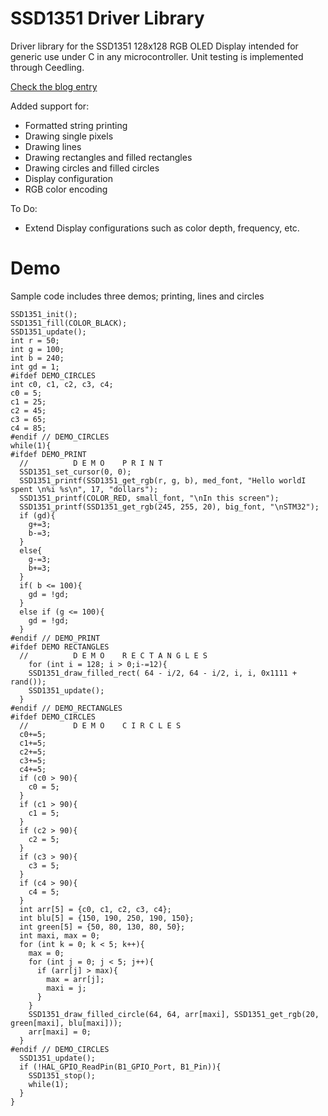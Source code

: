 # SSD1351 Driver Library

Driver library for the SSD1351 128x128 RGB OLED Display intended for generic use under C in any microcontroller.
Unit testing is implemented through Ceedling.

[Check the blog entry](https://gecko05.github.io/2019/06/23/rgb-library.html)

Added support for:
* Formatted string printing
* Drawing single pixels
* Drawing lines
* Drawing rectangles and filled rectangles
* Drawing circles and filled circles
* Display configuration
* RGB color encoding

To Do:
* Extend Display configurations such as color depth, frequency, etc.

# Demo

Sample code includes three demos; printing, lines and circles

```
SSD1351_init();
SSD1351_fill(COLOR_BLACK);
SSD1351_update();
int r = 50;
int g = 100;
int b = 240;
int gd = 1;
#ifdef DEMO_CIRCLES
int c0, c1, c2, c3, c4;
c0 = 5;
c1 = 25;
c2 = 45;
c3 = 65;
c4 = 85;
#endif // DEMO_CIRCLES
while(1){
#ifdef DEMO_PRINT
  //          D E M O    P R I N T
  SSD1351_set_cursor(0, 0);
  SSD1351_printf(SSD1351_get_rgb(r, g, b), med_font, "Hello worldI spent \n%i %s\n", 17, "dollars");
  SSD1351_printf(COLOR_RED, small_font, "\nIn this screen");
  SSD1351_printf(SSD1351_get_rgb(245, 255, 20), big_font, "\nSTM32");
  if (gd){
    g+=3;
    b-=3;
  }
  else{
    g-=3;
    b+=3;
  }
  if( b <= 100){
    gd = !gd;
  }
  else if (g <= 100){
    gd = !gd;
  }
#endif // DEMO_PRINT
#ifdef DEMO RECTANGLES
  //          D E M O    R E C T A N G L E S
    for (int i = 128; i > 0;i-=12){
    SSD1351_draw_filled_rect( 64 - i/2, 64 - i/2, i, i, 0x1111 + rand());
    SSD1351_update();
  }
#endif // DEMO_RECTANGLES
#ifdef DEMO_CIRCLES
  //          D E M O    C I R C L E S
  c0+=5;
  c1+=5;
  c2+=5;
  c3+=5;
  c4+=5;
  if (c0 > 90){
    c0 = 5;
  }
  if (c1 > 90){
    c1 = 5;
  }
  if (c2 > 90){
    c2 = 5;
  }
  if (c3 > 90){
    c3 = 5;
  }
  if (c4 > 90){
    c4 = 5;
  }
  int arr[5] = {c0, c1, c2, c3, c4};
  int blu[5] = {150, 190, 250, 190, 150};
  int green[5] = {50, 80, 130, 80, 50};
  int maxi, max = 0;
  for (int k = 0; k < 5; k++){
    max = 0;
    for (int j = 0; j < 5; j++){
      if (arr[j] > max){
        max = arr[j];
        maxi = j;
      }
    }
    SSD1351_draw_filled_circle(64, 64, arr[maxi], SSD1351_get_rgb(20, green[maxi], blu[maxi]));
    arr[maxi] = 0;
  }
#endif // DEMO_CIRCLES
  SSD1351_update();
  if (!HAL_GPIO_ReadPin(B1_GPIO_Port, B1_Pin)){
    SSD1351_stop();
    while(1);
  }
}
```

